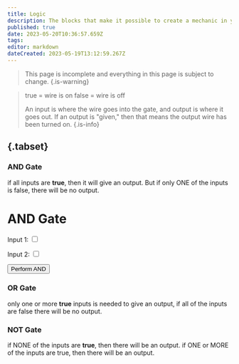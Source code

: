 ```yaml
---
title: Logic
description: The blocks that make it possible to create a mechanic in your world
published: true
date: 2023-05-20T10:36:57.659Z
tags: 
editor: markdown
dateCreated: 2023-05-19T13:12:59.267Z
---
```


> This page is incomplete and everything in this page is subject to change.
{.is-warning}

> true = wire is on
> false = wire is off
> 
> An input is where the wire goes into the gate, and output is where it goes out. If an output is "given," then that means the output wire has been turned on.
{.is-info}


## {.tabset}

### AND Gate
if all inputs are **true**, then it will give an output. But if only ONE of the inputs is false, there will be no output.
<body>
  <h1>AND Gate</h1>
  
  <label for="input1">Input 1:</label>
  <input type="checkbox" id="input1" class="input">
  <br>
  
  <label for="input2">Input 2:</label>
  <input type="checkbox" id="input2" class="input">
  <br>
  
  <button onclick="performAND()">Perform AND</button>
  
  <p id="result"></p>
</body>

### OR Gate
only one or more **true** inputs is needed to give an output, if all of the inputs are false there will be no output.

### NOT Gate
if NONE of the inputs are **true**, then there will be an output. if ONE or MORE of the inputs are true, then there will be an output.